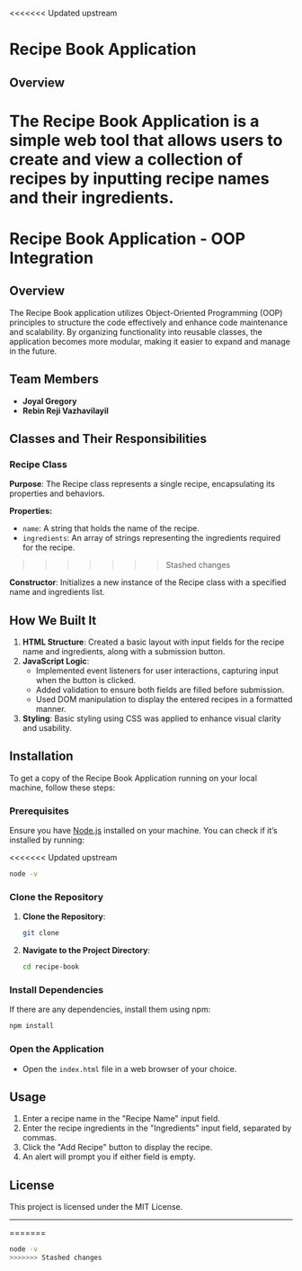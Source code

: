 <<<<<<< Updated upstream
# Recipe Book Application

## Overview

The Recipe Book Application is a simple web tool that allows users to create and view a collection of recipes by inputting recipe names and their ingredients.
=======
# Recipe Book Application - OOP Integration

## Overview

The Recipe Book application utilizes Object-Oriented Programming (OOP) principles to structure the code effectively and enhance code maintenance and scalability. By organizing functionality into reusable classes, the application becomes more modular, making it easier to expand and manage in the future.

## **Team Members**
- **Joyal Gregory**
- **Rebin Reji Vazhavilayil**

## **Classes and Their Responsibilities**

### **Recipe Class**
**Purpose**: The Recipe class represents a single recipe, encapsulating its properties and behaviors.

**Properties:**
- `name`: A string that holds the name of the recipe.
- `ingredients`: An array of strings representing the ingredients required for the recipe.
>>>>>>> Stashed changes

**Constructor**: Initializes a new instance of the Recipe class with a specified name and ingredients list.

## **How We Built It**

1. **HTML Structure**: Created a basic layout with input fields for the recipe name and ingredients, along with a submission button.
2. **JavaScript Logic**:
   - Implemented event listeners for user interactions, capturing input when the button is clicked.
   - Added validation to ensure both fields are filled before submission.
   - Used DOM manipulation to display the entered recipes in a formatted manner.
3. **Styling**: Basic styling using CSS was applied to enhance visual clarity and usability.

## **Installation**

To get a copy of the Recipe Book Application running on your local machine, follow these steps:

### **Prerequisites**

Ensure you have [Node.js](https://nodejs.org/) installed on your machine. You can check if it’s installed by running:

<<<<<<< Updated upstream
```bash
node -v
```

### Clone the Repository

1. **Clone the Repository**:
   ```bash
   git clone 
   ```

2. **Navigate to the Project Directory**:
   ```bash
   cd recipe-book
   ```

### Install Dependencies

If there are any dependencies, install them using npm:

```bash
npm install
```

### Open the Application

- Open the `index.html` file in a web browser of your choice.

## Usage

1. Enter a recipe name in the "Recipe Name" input field.
2. Enter the recipe ingredients in the "Ingredients" input field, separated by commas.
3. Click the "Add Recipe" button to display the recipe.
4. An alert will prompt you if either field is empty.

## License

This project is licensed under the MIT License.

---
=======
```sh
node -v
>>>>>>> Stashed changes
